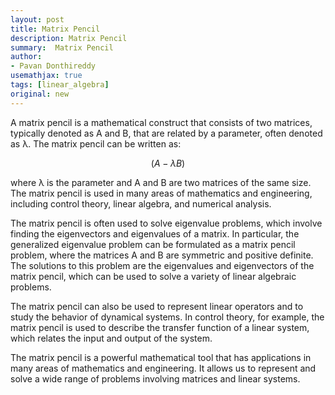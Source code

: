 ```yaml
---
layout: post
title: Matrix Pencil
description: Matrix Pencil
summary:  Matrix Pencil
author:
- Pavan Donthireddy
usemathjax: true
tags: [linear_algebra]
original: new
---
```


A matrix pencil is a mathematical construct that consists of two matrices, typically denoted as A and B, that are related by a parameter, often denoted as λ. The matrix pencil can be written as:

$$(A - \lambda B)$$

where λ is the parameter and A and B are two matrices of the same size. The matrix pencil is used in many areas of mathematics and engineering, including control theory, linear algebra, and numerical analysis.

The matrix pencil is often used to solve eigenvalue problems, which involve finding the eigenvectors and eigenvalues of a matrix. In particular, the generalized eigenvalue problem can be formulated as a matrix pencil problem, where the matrices A and B are symmetric and positive definite. The solutions to this problem are the eigenvalues and eigenvectors of the matrix pencil, which can be used to solve a variety of linear algebraic problems.

The matrix pencil can also be used to represent linear operators and to study the behavior of dynamical systems. In control theory, for example, the matrix pencil is used to describe the transfer function of a linear system, which relates the input and output of the system.

The matrix pencil is a powerful mathematical tool that has applications in many areas of mathematics and engineering. It allows us to represent and solve a wide range of problems involving matrices and linear systems.

